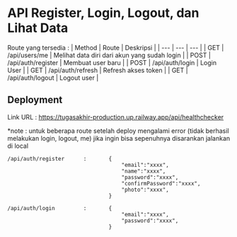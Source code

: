 # API Register, Login, Logout, dan Lihat Data #
Route yang tersedia :
| Method | Route | Deskripsi |
| --- | --- | --- |
| GET | /api/users/me | Melihat data diri dari akun yang sudah login |
| POST | /api/auth/register | Membuat user baru |
| POST | /api/auth/login | Login User |
| GET | /api/auth/refresh | Refresh akses token |
| GET | /api/auth/logout | Logout user |

## Deployment ##
Link URL : https://tugasakhir-production.up.railway.app/api/healthchecker

*note : untuk beberapa route setelah deploy mengalami error (tidak berhasil melakukan login, logout, me)
jika ingin bisa sepenuhnya disarankan jalankan di local

```
/api/auth/register      :       {
                                    "email":"xxxx",
                                    "name":"xxxx",
                                    "password":"xxxx",
                                    "confirmPassword":"xxxx",
                                    "photo":"xxxx",
                                }

/api/auth/login         :       {
                                    "email":"xxxx",
                                    "password":"xxxx",
                                }                                
```